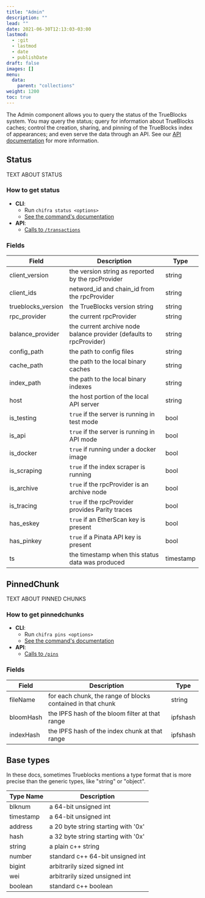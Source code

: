 ```yaml
---
title: "Admin"
description: ""
lead: ""
date: 2021-06-30T12:13:03-03:00
lastmod:
  - :git
  - lastmod
  - date
  - publishDate
draft: false
images: []
menu:
  data:
    parent: "collections"
weight: 1200
toc: true
---
```


The Admin component allows you to query the status of the TrueBlocks system. You may query the status; query for information about TrueBlocks caches; control the creation, sharing, and pinning of the TrueBlocks index of appearances; and even serve the data through an API. See our [API documentation](/api) for more information.

## Status

TEXT ABOUT STATUS

### How to get status

- **CLI**:
  - Run `chifra status <options>`
  - [See the command's documentation](/docs/chifra/chaindata/#chifra-transactions)
- **API**:
  - [Calls to `/transactions`](/api#operation/chaindata-transactions)

### Fields

| Field | Description | Type |
|-------|-------------|------|
| client_version | the version string as reported by the rpcProvider | string |
| client_ids | netword_id and chain_id from the rpcProvider | string |
| trueblocks_version | the TrueBlocks version string | string |
| rpc_provider | the current rpcProvider | string |
| balance_provider | the current archive node balance provider (defaults to rpcProvider) | string |
| config_path | the path to config files | string |
| cache_path | the path to the local binary caches | string |
| index_path | the path to the local binary indexes | string |
| host | the host portion of the local API server | string |
| is_testing | `true` if the server is running in test mode | bool |
| is_api | `true` if the server is running in API mode | bool |
| is_docker | `true` if running under a docker image | bool |
| is_scraping | `true` if the index scraper is running | bool |
| is_archive | `true` if the rpcProvider is an archive node | bool |
| is_tracing | `true` if the rpcProvider provides Parity traces | bool |
| has_eskey | `true` if an EtherScan key is present | bool |
| has_pinkey | `true` if a Pinata API key is present | bool |
| ts | the timestamp when this status data was produced | timestamp |

## PinnedChunk

TEXT ABOUT PINNED CHUNKS

### How to get pinnedchunks

- **CLI**:
  - Run `chifra pins <options>`
  - [See the command's documentation](/docs/chifra/admin/#chifra-pins)
- **API**:
  - [Calls to `/pins`](/api#operation/admin-pins)

### Fields

| Field | Description | Type |
|-------|-------------|------|
| fileName | for each chunk&#44; the range of blocks contained in that chunk | string |
| bloomHash | the IPFS hash of the bloom filter at that range | ipfshash |
| indexHash | the IPFS hash of the index chunk at that range | ipfshash |
## Base types

In these docs, sometimes Trueblocks mentions a type format that is more
precise than the generic types, like "string" or "object".

| Type Name | Description                         |
| --------- | ----------------------------------- |
| blknum    | a 64-bit unsigned int               |
| timestamp | a 64-bit unsigned int               |
| address   | a 20 byte string starting with '0x' |
| hash      | a 32 byte string starting with '0x' |
| string    | a plain c++ string                  |
| number    | standard c++ 64-bit unsigned int    |
| bigint    | arbitrarily sized signed int        |
| wei       | arbitrarily sized unsigned int      |
| boolean   | standard c++ boolean                |

